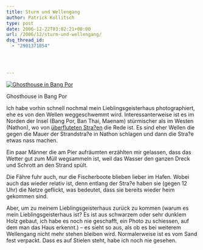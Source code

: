 ```yaml
---
title: Sturm und Wellengang
author: Patrick Kollitsch
type: post
date: 2006-12-22T03:02:21+00:00
url: /2006/12/sturm-und-wellengang/
dsq_thread_id:
  - "2901371054"




---
```

<div class="flickr">
  <a href="http://www.flickr.com/photos/schreibblogade/329744151/" title="Ghosthouse in Bang Por"><img src="//farm1.static.flickr.com/126/329744151_deb4462e7e.jpg" alt="Ghosthouse in Bang Por" /></a></p> 
  
  <p>
    Ghosthouse in Bang Por
  </p>
</div>

Ich habe vorhin schnell nochmal mein Lieblingsgeisterhaus photographiert, ehe es von den Wellen weggeschwemmt wird. Interessanterweise ist es im Norden der Insel (Bang Por, Ban Thai, Maenam) stürmischer als im Westen (Nathon), wo von [überfluteten Stra?en][1] die Rede ist. Es sind eher Wellen die gegen die Mauer der Strandstra?e in Nathon schlagen und dann die Stra?e etwas nass machen. 

Ein paar Männer die am Pier aufräumten erzählten mir gelassen, dass das Wetter gut zum Müll wegsammeln ist, weil das Wasser den ganzen Dreck und Schrott an den Strand spült.

Die Fähre fuhr auch, nur die Fischerboote blieben lieber im Hafen. Wobei auch das wieder relativ ist, denn entlang der Stra?e haben sie (gegen 12 Uhr) die Netze geflickt, was bedeutet, dass sie bereits wieder heim gekommen sind. 

Aber, um zu meinem Lieblingsgeisterhaus zurück zu kommen (warum es mein Lieblingsgeisterhaus ist? Es ist aus schwarzem oder sehr dunklem Holz gebaut, ich habe es noch nie geschafft, ein Photo zu schiessen, auf dem man das Haus erkennt.) &#8211; es sieht so aus, als ob es bei weiterem Wellengang nicht mehr stehen bleiben wird. Normalerweise ist es vom Sand fest verpackt. Dass es auf Stielen steht, habe ich noch nie gesehen.

 [1]: http://www.nationmultimedia.com/2006/12/22/national/national_30022242.php